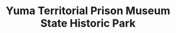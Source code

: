 ---
layout: repo
title: "Yuma Territorial Prison Museum State Historic Park"
id: 13036
permalink: repos/13036/
---
